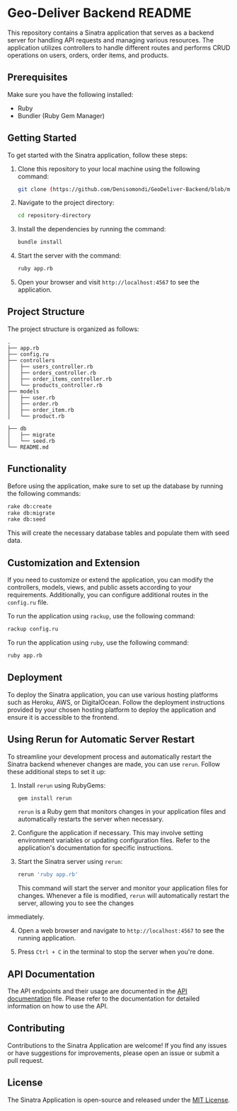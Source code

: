 # Geo-Deliver Backend README

This repository contains a Sinatra application that serves as a backend server for handling API requests and managing various resources. The application utilizes controllers to handle different routes and performs CRUD operations on users, orders, order items, and products.

## Prerequisites

Make sure you have the following installed:

- Ruby
- Bundler (Ruby Gem Manager)

## Getting Started

To get started with the Sinatra application, follow these steps:

1. Clone this repository to your local machine using the following command:

   ```bash
   git clone (https://github.com/Denisomondi/GeoDeliver-Backend/blob/main/README.md)
   ```

2. Navigate to the project directory:

   ```bash
   cd repository-directory
   ```

3. Install the dependencies by running the command:

   ```bash
   bundle install
   ```

4. Start the server with the command:

   ```bash
   ruby app.rb
   ```

5. Open your browser and visit `http://localhost:4567` to see the application.

## Project Structure

The project structure is organized as follows:

```
.
├── app.rb
├── config.ru
├── controllers
│   ├── users_controller.rb
│   ├── orders_controller.rb
│   ├── order_items_controller.rb
│   └── products_controller.rb
├── models
│   ├── user.rb
│   ├── order.rb
│   ├── order_item.rb
│   └── product.rb

├── db
│   ├── migrate
│   └── seed.rb
└── README.md
```

## Functionality

Before using the application, make sure to set up the database by running the following commands:

```bash
rake db:create
rake db:migrate
rake db:seed
```

This will create the necessary database tables and populate them with seed data.

## Customization and Extension

If you need to customize or extend the application, you can modify the controllers, models, views, and public assets according to your requirements. Additionally, you can configure additional routes in the `config.ru` file.

To run the application using `rackup`, use the following command:

```bash
rackup config.ru
```

To run the application using `ruby`, use the following command:

```bash
ruby app.rb
```

## Deployment

To deploy the Sinatra application, you can use various hosting platforms such as Heroku, AWS, or DigitalOcean. Follow the deployment instructions provided by your chosen hosting platform to deploy the application and ensure it is accessible to the frontend.

## Using Rerun for Automatic Server Restart

To streamline your development process and automatically restart the Sinatra backend whenever changes are made, you can use `rerun`. Follow these additional steps to set it up:

1. Install `rerun` using RubyGems:

   ```bash
   gem install rerun
   ```

   `rerun` is a Ruby gem that monitors changes in your application files and automatically restarts the server when necessary.

2. Configure the application if necessary. This may involve setting environment variables or updating configuration files. Refer to the application's documentation for specific instructions.

3. Start the Sinatra server using `rerun`:

   ```bash
   rerun 'ruby app.rb'
   ```

   This command will start the server and monitor your application files for changes. Whenever a file is modified, `rerun` will automatically restart the server, allowing you to see the changes

 immediately.

4. Open a web browser and navigate to `http://localhost:4567` to see the running application.

5. Press `Ctrl + C` in the terminal to stop the server when you're done.

## API Documentation

The API endpoints and their usage are documented in the [API documentation](/docs/api.md) file. Please refer to the documentation for detailed information on how to use the API.

## Contributing

Contributions to the Sinatra Application are welcome! If you find any issues or have suggestions for improvements, please open an issue or submit a pull request.

## License

The Sinatra Application is open-source and released under the [MIT License](LICENSE).
